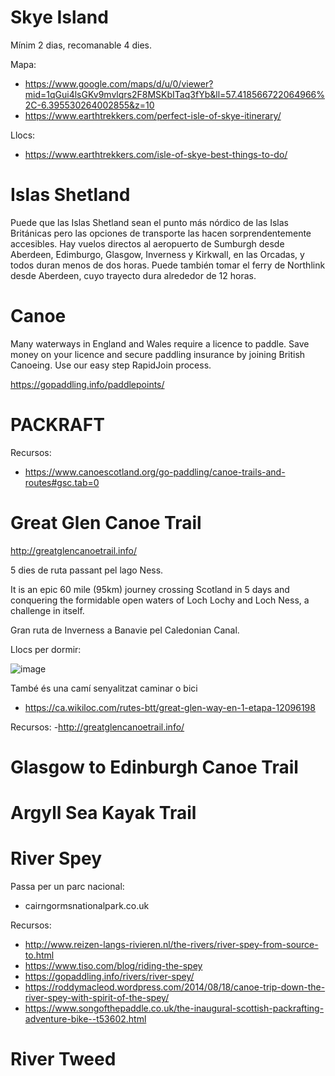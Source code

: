 # Skye Island

Mínim 2 dias, recomanable 4 dies.

Mapa:
- https://www.google.com/maps/d/u/0/viewer?mid=1qGui4lsGKv9mvlqrs2F8MSKbITaq3fYb&ll=57.418566722064966%2C-6.395530264002855&z=10
- https://www.earthtrekkers.com/perfect-isle-of-skye-itinerary/

Llocs:
- https://www.earthtrekkers.com/isle-of-skye-best-things-to-do/

# Islas Shetland

Puede que las Islas Shetland sean el punto más nórdico de las Islas Británicas pero las opciones de transporte las hacen sorprendentemente accesibles. Hay vuelos directos al aeropuerto de Sumburgh desde Aberdeen, Edimburgo, Glasgow, Inverness y Kirkwall, en las Orcadas, y todos duran menos de dos horas. Puede también tomar el ferry de Northlink desde Aberdeen, cuyo trayecto dura alrededor de 12 horas.

# Canoe

Many waterways in England and Wales require a licence to paddle. Save money on your licence and secure paddling insurance by joining British Canoeing. Use our easy step RapidJoin process.

https://gopaddling.info/paddlepoints/

# PACKRAFT

Recursos:
- https://www.canoescotland.org/go-paddling/canoe-trails-and-routes#gsc.tab=0

# Great Glen Canoe Trail

http://greatglencanoetrail.info/

5 dies de ruta passant pel lago Ness.

It is an epic 60 mile (95km) journey crossing Scotland in 5 days and conquering the formidable open waters of Loch Lochy and Loch Ness, a challenge in itself.

Gran ruta de Inverness a Banavie pel Caledonian Canal.

Llocs per dormir:

![image](https://user-images.githubusercontent.com/4015406/156792975-ac00f1d5-a43d-498e-a43d-d38c6b13acdc.png)

També és una camí senyalitzat caminar o bici
- https://ca.wikiloc.com/rutes-btt/great-glen-way-en-1-etapa-12096198

Recursos:
-http://greatglencanoetrail.info/

# Glasgow to Edinburgh Canoe Trail

# Argyll Sea Kayak Trail

# River Spey

Passa per un parc nacional:
- cairngormsnationalpark.co.uk

Recursos:
- http://www.reizen-langs-rivieren.nl/the-rivers/river-spey-from-source-to.html
- https://www.tiso.com/blog/riding-the-spey
- https://gopaddling.info/rivers/river-spey/
- https://roddymacleod.wordpress.com/2014/08/18/canoe-trip-down-the-river-spey-with-spirit-of-the-spey/
- https://www.songofthepaddle.co.uk/the-inaugural-scottish-packrafting-adventure-bike--t53602.html

# River Tweed
